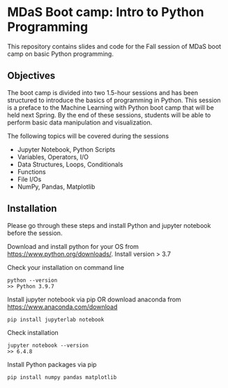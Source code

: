 # MDaS Boot camp: Intro to Python Programming

This repository contains slides and code for the Fall session of MDaS boot camp on basic Python programming. 

## Objectives
The boot camp is divided into two 1.5-hour sessions and has been structured to introduce the basics of programming in Python. This session is a preface to the Machine Learning with Python boot camp that will be held next Spring. By the end of these sessions, students will be able to perform basic data manipulation and visualization. 

The following topics will be covered during the sessions

- Jupyter Notebook, Python Scripts
- Variables, Operators, I/O
- Data Structures, Loops, Conditionals
- Functions
- File I/Os
- NumPy, Pandas, Matplotlib

## Installation 
Please go through these steps and install Python and jupyter notebook before the session.

Download and install python for your OS from https://www.python.org/downloads/. Install version > 3.7

Check your installation on command line
    
    python --version
    >> Python 3.9.7

Install jupyter notebook via pip OR download anaconda from https://www.anaconda.com/download

    pip install jupyterlab notebook

Check installation
    
    jupyter notebook --version
    >> 6.4.8

Install Python packages via pip

    pip install numpy pandas matplotlib
    
